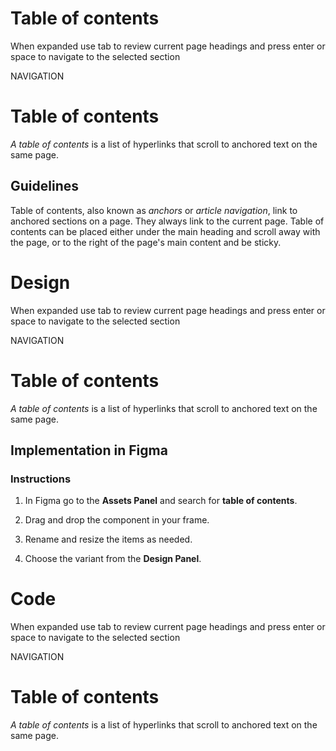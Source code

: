 # Table of contents

When expanded use tab to review current page headings and press enter or space to navigate to the selected section

NAVIGATION

# Table of contents

_A table of contents_ is a list of hyperlinks that scroll to anchored text on the same page.

## Guidelines

Table of contents, also known as _anchors_ or _article navigation_, link to anchored sections on a page. They always link to the current page. Table of contents can be placed either under the main heading and scroll away with the page, or to the right of the page's main content and be sticky.



# Design

When expanded use tab to review current page headings and press enter or space to navigate to the selected section

NAVIGATION

# Table of contents

_A table of contents_ is a list of hyperlinks that scroll to anchored text on the same page.

## Implementation in Figma

### Instructions

1.  In Figma go to the **Assets Panel** and search for **table of contents**.
    
2.  Drag and drop the component in your frame.
    
3.  Rename and resize the items as needed.
    
4.  Choose the variant from the **Design Panel**.



# Code

When expanded use tab to review current page headings and press enter or space to navigate to the selected section

NAVIGATION

# Table of contents

_A table of contents_ is a list of hyperlinks that scroll to anchored text on the same page.